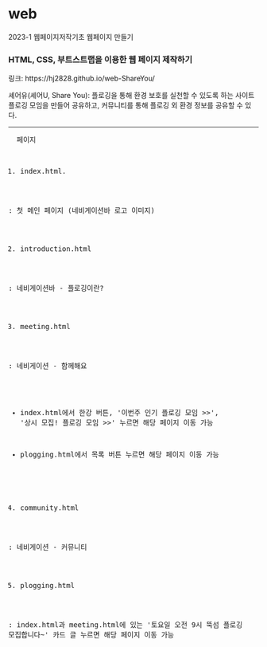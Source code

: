 # web
2023-1 웹페이지저작기초 웹페이지 만들기
<h3>
  HTML, CSS, 부트스트랩을 이용한 웹 페이지 제작하기
</h3>
<p>
  링크: https://hj2828.github.io/web-ShareYou/
</p>
<p>
  셰어유(셰어U, Share You): 플로깅을 통해 환경 보호를 실천할 수 있도록 하는 사이트
  <br>
  플로깅 모임을 만들어 공유하고, 커뮤니티를 통해 플로깅 외 환경 정보를 공유할 수 있다.
</p>
<hr>
<pre>
  페이지

1. index.html.

: 첫 메인 페이지 (네비게이션바 로고 이미지)

2. introduction.html

: 네비게이션바 - 플로깅이란?

3. meeting.html

: 네비게이션 - 함께해요

  + index.html에서 한강 버튼, '이번주 인기 플로깅 모임 >>', '상시 모집! 플로깅 모임 >>' 누르면 해당 페이지 이동 가능

  + plogging.html에서 목록 버튼 누르면 해당 페이지 이동 가능

4. community.html

: 네비게이션 - 커뮤니티

5. plogging.html

: index.html과 meeting.html에 있는 '토요일 오전 9시 뚝섬 플로깅 모집합니다~' 카드 글 누르면 해당 페이지 이동 가능
</pre>

